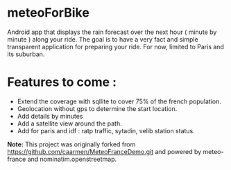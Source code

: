 # meteoForBike
Android app that displays the rain forecast over the next hour ( minute by minute ) along your ride.
The goal is to have a very fact and simple transparent application for preparing your ride.
For now, limited to Paris and its suburban. 

# Features to come :
- Extend the coverage with sqllite to cover 75% of the french population.
- Geolocation without gps to determine the start location.
- Add details by minutes 
- Add a satellite view around the path. 
- Add for paris and idf : ratp traffic, sytadin, velib station status. 

**Note:** This project was originally forked from https://github.com/caarmen/MeteoFranceDemo.git and powered by meteo-france and nominatim.openstreetmap.
